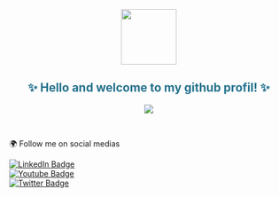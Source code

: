 <div id="header" align="center">
    <img src="https://media.giphy.com/media/JtBZm3Getg3dqxK0zP/giphy-downsized.gif" width="100"/> 
    <h2 style="color:#24718c;">✨ Hello and welcome to my github profil! ✨</h2>
</div>

<p align="center">
  <a href="https://github.com/DenverCoder1/readme-typing-svg"><img src="https://readme-typing-svg.herokuapp.com/?lines=Financial%20Controller%20in%20banking%20environnement;Risk%20Manager%20in%20Asset%20Management%20environnement;ALM%20Manager%20in%20Tresury%20environnement;Developper%20Office%20Automation&font=Fira%20Code&center=true&width=840&height=45&color=f75c7e&vCenter=true&size=22"></a>
</p>

<br>
<p>🌍 Follow me on social medias </p>
<div id="badges">
    <div>
    <a href="https://www.linkedin.com/in/fr%C3%A9d%C3%A9ric-quivron-163a7630/">
        <img src="https://img.shields.io/badge/LinkedIn-blue?style=for-the-badge&logo=linkedin&logoColor=white" alt="LinkedIn Badge"/>
    </a>
    </div>
    <div>
    <a href="https://www.youtube.com/channel/UCutuBM3yKNTlZtGT_StHrsA/playlists">
        <img src="https://img.shields.io/badge/YouTube-red?style=for-the-badge&logo=youtube&logoColor=white" alt="Youtube Badge"/>
    </a>
    </div>
    <div>
    <a href="https://twitter.com/QuivronF">
        <img src="https://img.shields.io/badge/Twitter-blue?style=for-the-badge&logo=twitter&logoColor=white" alt="Twitter Badge"/>
    </a>
    </div>
</div>